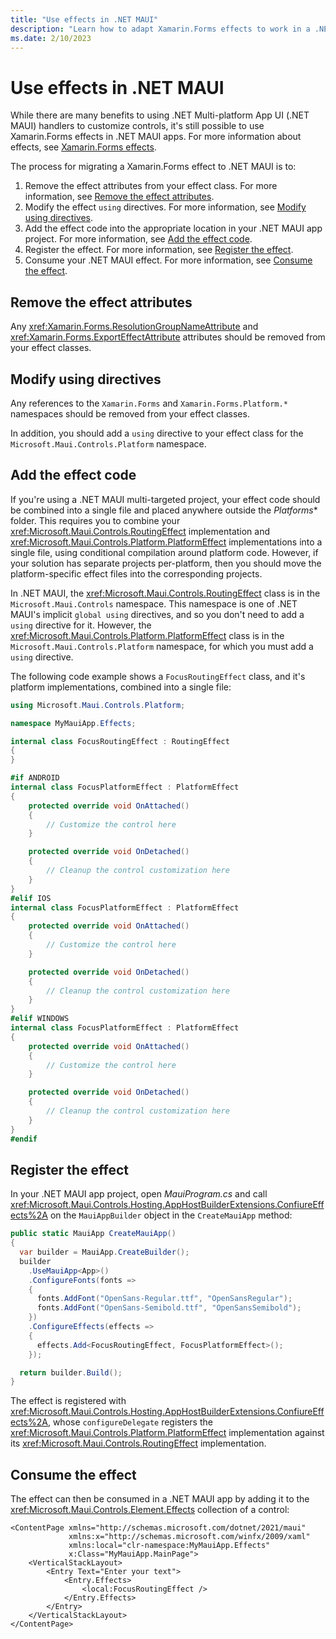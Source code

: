```yaml
---
title: "Use effects in .NET MAUI"
description: "Learn how to adapt Xamarin.Forms effects to work in a .NET MAUI app."
ms.date: 2/10/2023
---
```


# Use effects in .NET MAUI

While there are many benefits to using .NET Multi-platform App UI (.NET MAUI) handlers to customize controls, it's still possible to use Xamarin.Forms effects in .NET MAUI apps. For more information about effects, see [Xamarin.Forms effects](/xamarin/xamarin-forms/app-fundamentals/effects/).

The process for migrating a Xamarin.Forms effect to .NET MAUI is to:

1. Remove the effect attributes from your effect class. For more information, see [Remove the effect attributes](#remove-the-effect-attributes).
1. Modify the effect `using` directives. For more information, see [Modify using directives](#modify-using-directives).
1. Add the effect code into the appropriate location in your .NET MAUI app project. For more information, see [Add the effect code](#add-the-effect-code).
1. Register the effect. For more information, see [Register the effect](#register-the-effect).
1. Consume your .NET MAUI effect. For more information, see [Consume the effect](#consume-the-effect).

## Remove the effect attributes

Any <xref:Xamarin.Forms.ResolutionGroupNameAttribute> and <xref:Xamarin.Forms.ExportEffectAttribute> attributes should be removed from your effect classes.

## Modify using directives

Any references to the `Xamarin.Forms` and `Xamarin.Forms.Platform.*` namespaces should be removed from your effect classes.

In addition, you should add a `using` directive to your effect class for the `Microsoft.Maui.Controls.Platform` namespace.

## Add the effect code

If you're using a .NET MAUI multi-targeted project, your effect code should be combined into a single file and placed anywhere outside the *Platforms** folder. This requires you to combine your <xref:Microsoft.Maui.Controls.RoutingEffect> implementation and <xref:Microsoft.Maui.Controls.Platform.PlatformEffect> implementations into a single file, using conditional compilation around platform code. However, if your solution has separate projects per-platform, then you should move the platform-specific effect files into the corresponding projects.

In .NET MAUI, the <xref:Microsoft.Maui.Controls.RoutingEffect> class is in the `Microsoft.Maui.Controls` namespace. This namespace is one of .NET MAUI's implicit `global using` directives, and so you don't need to add a `using` directive for it. However, the <xref:Microsoft.Maui.Controls.Platform.PlatformEffect> class is in the `Microsoft.Maui.Controls.Platform` namespace, for which you must add a `using` directive.

The following code example shows a `FocusRoutingEffect` class, and it's platform implementations, combined into a single file:

```csharp
using Microsoft.Maui.Controls.Platform;

namespace MyMauiApp.Effects;

internal class FocusRoutingEffect : RoutingEffect
{
}

#if ANDROID
internal class FocusPlatformEffect : PlatformEffect
{
    protected override void OnAttached()
    {
        // Customize the control here
    }

    protected override void OnDetached()
    {
        // Cleanup the control customization here
    }
}
#elif IOS
internal class FocusPlatformEffect : PlatformEffect
{
    protected override void OnAttached()
    {
        // Customize the control here
    }

    protected override void OnDetached()
    {
        // Cleanup the control customization here
    }
}
#elif WINDOWS
internal class FocusPlatformEffect : PlatformEffect
{
    protected override void OnAttached()
    {
        // Customize the control here
    }

    protected override void OnDetached()
    {
        // Cleanup the control customization here
    }
}
#endif
```

## Register the effect

In your .NET MAUI app project, open *MauiProgram.cs* and call <xref:Microsoft.Maui.Controls.Hosting.AppHostBuilderExtensions.ConfiureEffects%2A> on the `MauiAppBuilder` object in the `CreateMauiApp` method:

```csharp
public static MauiApp CreateMauiApp()
{
  var builder = MauiApp.CreateBuilder();
  builder
    .UseMauiApp<App>()
    .ConfigureFonts(fonts =>
    {
      fonts.AddFont("OpenSans-Regular.ttf", "OpenSansRegular");
      fonts.AddFont("OpenSans-Semibold.ttf", "OpenSansSemibold");
    })
    .ConfigureEffects(effects =>
    {
      effects.Add<FocusRoutingEffect, FocusPlatformEffect>();
    });

  return builder.Build();
}
```

The effect is registered with <xref:Microsoft.Maui.Controls.Hosting.AppHostBuilderExtensions.ConfiureEffects%2A>, whose `configureDelegate` registers the <xref:Microsoft.Maui.Controls.Platform.PlatformEffect> implementation against its <xref:Microsoft.Maui.Controls.RoutingEffect> implementation.

## Consume the effect

The effect can then be consumed in a .NET MAUI app by adding it to the <xref:Microsoft.Maui.Controls.Element.Effects> collection of a control:

```xaml
<ContentPage xmlns="http://schemas.microsoft.com/dotnet/2021/maui"
             xmlns:x="http://schemas.microsoft.com/winfx/2009/xaml"
             xmlns:local="clr-namespace:MyMauiApp.Effects"
             x:Class="MyMauiApp.MainPage">
    <VerticalStackLayout>
        <Entry Text="Enter your text">
            <Entry.Effects>
                <local:FocusRoutingEffect />
            </Entry.Effects>
        </Entry>
    </VerticalStackLayout>
</ContentPage>
```
